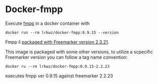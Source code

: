 # Docker-fmpp

Execute [fmpp](http://fmpp.sourceforge.net) in a docker container with

    docker run --rm lrkwz/docker-fmpp:0.9.15 --version

Fmpp il [packaged with Freemarker version 2.3.21](http://fmpp.sourceforge.net/#sect4).

This image is packaged with some other versions, to utilize a scpecific Freemarker version you can follow a tag name convention:

    docker ru --rm lrkwz/docker-fmpp:0.9.15-2.2.23

esecutes fmpp ver 0.9.15 against freemarker 2.2.23
